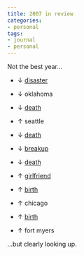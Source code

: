 ```yaml
---
title: 2007 in review
categories:
- personal
tags:
- journal
- personal
---
```


Not the best year…




  * ↓ [disaster][1]


  * ↓ oklahoma


  * ↓ [death][2]


  * ↑ seattle


  * ↓ [death][3]


  * ↓ [breakup][4]


  * ↓ [death][5]


  * ↑ [girlfriend][6]


  * ↑ [birth][7]


  * ↑ chicago


  * ↑ [birth][8]


  * ↑ fort myers


…but clearly looking up.

   [1]: http://hans.gerwitz.com/2007/03/05/flooded.html
   [2]: http://skippyhawk.com/2007/04/27/shuffle-up-and-deal.html
   [3]: http://anotherdaywith-eetman.blogspot.com/2007/07/last-day.html
   [4]: /2007/08/27/broken.html
   [5]: http://nopaper.net/2007/09/03/grandpa-fritz.html
   [6]: http://www.shannonethomas.com/
   [7]: http://musingmarc.blogspot.com/2007/10/oh-no-there-another-brooks-in-world.html
   [8]: http://baby.louderplease.com/2007/11/09/laborbirth-day-report/
